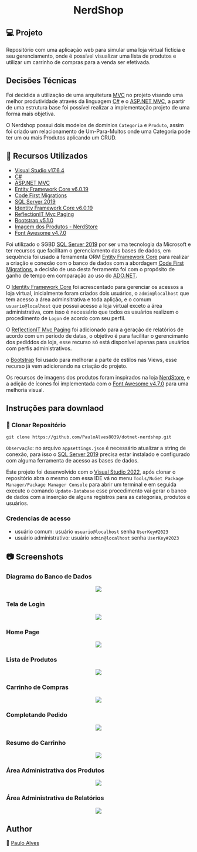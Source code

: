 <h1 align="center">NerdShop</h1>

## :computer: Projeto

Repositório com uma aplicação web para simular uma loja virtual fictícia e seu gerenciamento, onde é possível visualizar uma lista de produtos e utilizar um carrinho de compras para a venda ser efetivada.

## Decisões Técnicas

Foi decidida a utilização de uma arquitetura [MVC](https://learn.microsoft.com/pt-br/aspnet/core/mvc/overview?view=aspnetcore-7.0) no projeto visando uma melhor produtividade através da linguagem [C#](https://docs.microsoft.com/pt-br/dotnet/csharp/getting-started/) e o [ASP.NET MVC](https://learn.microsoft.com/pt-br/aspnet/core/tutorials/first-mvc-app/start-mvc?view=aspnetcore-7.0&tabs=visual-studio), a partir de uma estrutura base foi possível realizar a implementação projeto de uma forma mais objetiva.

O Nerdshop possui dois modelos de domínios `Categoria` e `Produto`, assim foi criado um relacionamento de Um-Para-Muitos onde uma Categoria pode ter um ou mais Produtos aplicando um CRUD.   

## :wrench: Recursos Utilizados

- [Visual Studio v17.6.4](https://visualstudio.microsoft.com/pt-br/downloads/)
- [C#](https://docs.microsoft.com/pt-br/dotnet/csharp/getting-started/)
- [ASP.NET MVC](https://learn.microsoft.com/pt-br/aspnet/core/tutorials/first-mvc-app/start-mvc?view=aspnetcore-7.0&tabs=visual-studio)
- [Entity Framework Core v6.0.19](https://learn.microsoft.com/en-us/ef/core/)
- [Code First Migrations](https://learn.microsoft.com/en-us/ef/ef6/modeling/code-first/migrations/)
- [SQL Server 2019](https://www.microsoft.com/pt-br/sql-server/sql-server-downloads)
- [Identity Framework Core v6.0.19](https://learn.microsoft.com/en-us/dotnet/api/microsoft.aspnetcore.identity.entityframeworkcore?view=aspnetcore-7.0)
- [ReflectionIT Mvc Paging](https://github.com/sonnemaf/ReflectionIT.Mvc.Paging)
- [Bootstrap  v5.1.0](https://getbootstrap.com/)
- [Imagem dos Produtos - NerdStore](https://nerdstore.com.br/?gclid=EAIaIQobChMIkubCy6f4_wIVMeVcCh3wBQZPEAAYASAAEgJurfD_BwE)
- [Font Awesome  v4.7.0](https://fontawesome.com/v4/icons/)

Foi utilizado o SGBD [SQL Server 2019](https://www.microsoft.com/pt-br/sql-server/sql-server-downloads) por ser uma tecnologia da Microsoft e ter recursos que facilitam o gerenciamento das bases de dados, em sequência
foi usado a ferramenta ORM [Entity Framework Core](https://learn.microsoft.com/en-us/ef/core/) para realizar a criação e conexão com o banco de dados com a abordagem  [Code First Migrations](https://learn.microsoft.com/en-us/ef/ef6/modeling/code-first/migrations/), a decisão de uso desta ferramenta foi com o propósito de ganho de tempo em comparação ao uso do [ADO.NET](https://learn.microsoft.com/pt-br/dotnet/framework/data/adonet/ado-net-overview).

O [Identity Framework Core](https://learn.microsoft.com/en-us/dotnet/api/microsoft.aspnetcore.identity.entityframeworkcore?view=aspnetcore-7.0) foi acrescentado para gerenciar os acessos a loja virtual, inicialmente foram criados dois usuários, o `admin@localhost` que tem acesso a área adminsitrativa e toda aplição, e o comum `usuario@localhost` que possui acesso a loja virtual exceto a área administrativa, com isso é necessário que todos os usuários realizem o procedimento de `Logon` de acordo com seu perfil. 

O [ReflectionIT Mvc Paging](https://github.com/sonnemaf/ReflectionIT.Mvc.Paging) foi adicionado para a geração de relatórios de acordo com um período de datas, o objetivo é para facilitar o gerencimanto dos pediddos da loja, esse recurso só está disponível apenas para usuários com perfis administrativos. 

o [Bootstrap](https://getbootstrap.com/) foi usado para melhorar a parte de estilos nas Views, esse recurso já vem adicionando na criação do projeto.

Os recursos de imagens dos produtos foram inspirados na loja [NerdStore](https://nerdstore.com.br/?gclid=EAIaIQobChMIkubCy6f4_wIVMeVcCh3wBQZPEAAYASAAEgJurfD_BwE), e a adição de ícones foi implementada com o [Font Awesome  v4.7.0](https://fontawesome.com/v4/icons/) para uma melhoria visual.

## Instruções para downlaod

### :floppy_disk: Clonar Repositório

`git clone https://github.com/PauloAlves8039/dotnet-nerdshop.git`

`Observação`: no arquivo `appsettings.json` é necessário atualizar a string de conexão, para isso o [SQL Server 2019](https://www.microsoft.com/pt-br/sql-server/sql-server-downloads) precisa estar instalado e configurado com alguma ferramenta de acesso as bases de dados. 

Este projeto foi desenvolvido com o [Visual Studio 2022](https://visualstudio.microsoft.com/pt-br/downloads/), após clonar o repositório abra o mesmo com essa IDE vá no menu `Tools/NuGet Package Manager/Package Manager Console` para abrir um terminal e em seguida execute o comando `Update-Database` esse procedimento vai gerar o banco de dados com a inserção de alguns registros para as categorias, produtos e usuários.

### Credencias de acesso

- usuário comum: usuário `usuario@localhost` senha `UserKey#2023`
- usuário administrativo: usuário `admin@localhost` senha `UserKey#2023`

## :camera: Screenshots

### Diagrama do Banco de Dados

<p align="center"> <img src="https://github.com/PauloAlves8039/dotnet-nerdshop/blob/master/src/NerdShop.WebApp/wwwroot/images/diagrama-banco-de-dados.png"/></p>

### Tela de Login

<p align="center"> <img src="https://github.com/PauloAlves8039/dotnet-nerdshop/blob/master/src/NerdShop.WebApp/wwwroot/images/tela-de-login.png"/></p>

### Home Page

<p align="center"> <img src="https://github.com/PauloAlves8039/dotnet-nerdshop/blob/master/src/NerdShop.WebApp/wwwroot/images/home-page.png"/></p>

### Lista de Produtos

<p align="center"> <img src="https://github.com/PauloAlves8039/dotnet-nerdshop/blob/master/src/NerdShop.WebApp/wwwroot/images/todos-os-produtos.png"/></p>

### Carrinho de Compras

<p align="center"> <img src="https://github.com/PauloAlves8039/dotnet-nerdshop/blob/master/src/NerdShop.WebApp/wwwroot/images/tela-do-carrinho.png"/></p>

### Completando Pedido

<p align="center"> <img src="https://github.com/PauloAlves8039/dotnet-nerdshop/blob/master/src/NerdShop.WebApp/wwwroot/images/complemento-do-pedido.png"/></p>

### Resumo do Carrinho

<p align="center"> <img src="https://github.com/PauloAlves8039/dotnet-nerdshop/blob/master/src/NerdShop.WebApp/wwwroot/images/resumo-do-carrinho.png"/></p>

### Área Administrativa dos Produtos

<p align="center"> <img src="https://github.com/PauloAlves8039/dotnet-nerdshop/blob/master/src/NerdShop.WebApp/wwwroot/images/area-administrativa-produtos.png"/></p>

### Área Administrativa de Relatórios

<p align="center"> <img src="https://github.com/PauloAlves8039/dotnet-nerdshop/blob/master/src/NerdShop.WebApp/wwwroot/images/gerando-relatorio.png"/></p>

## Author

:boy: [Paulo Alves](https://github.com/PauloAlves8039)
